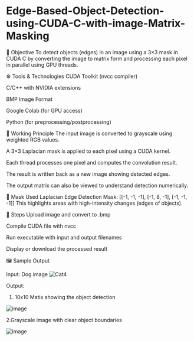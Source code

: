 # Edge-Based-Object-Detection-using-CUDA-C-with-image-Matrix-Masking
📘 Objective
To detect objects (edges) in an image using a 3×3 mask in CUDA C by converting the image to matrix form and processing each pixel in parallel using GPU threads.

⚙️ Tools & Technologies
CUDA Toolkit (nvcc compiler)

C/C++ with NVIDIA extensions

BMP Image Format

Google Colab (for GPU access)

Python (for preprocessing/postprocessing)

🧠 Working Principle
The input image is converted to grayscale using weighted RGB values.

A 3×3 Laplacian mask is applied to each pixel using a CUDA kernel.

Each thread processes one pixel and computes the convolution result.

The result is written back as a new image showing detected edges.

The output matrix can also be viewed to understand detection numerically.

🧪 Mask Used
Laplacian Edge Detection Mask:
[[-1, -1, -1],
 [-1,  8, -1],
 [-1, -1, -1]]
This highlights areas with high-intensity changes (edges of objects).

🧾 Steps
Upload image and convert to .bmp

Compile CUDA file with nvcc

Run executable with input and output filenames

Display or download the processed result

🖼️ Sample Output

Input: Dog image
![Cat4](https://github.com/user-attachments/assets/e1b2a03b-9667-411f-8798-f33756cf77d6)

Output: 
1. 10x10 Matix showing the object detection 

![image](https://github.com/user-attachments/assets/1c88195c-095d-4b2d-b1a8-bf9cb1002edf)


2.Grayscale image with clear object boundaries

![image](https://github.com/user-attachments/assets/372dc361-a82f-4d20-9ef8-1ce2166d65f6)



